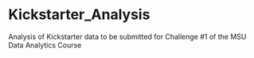 # Kickstarter_Analysis
Analysis of Kickstarter data to be submitted for Challenge #1 of the MSU Data Analytics Course
